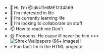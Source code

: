 - 👋 Hi, I’m @IdkUTellME1234569
- 👀 I’m interested in life
- 🌱 I’m currently learning life
- 💞️ I’m looking to collaborate on stuff
- 📫 How to reach me Don't
- 😄 Pronouns: He cause ill never be him >>> <img src="https://th.bing.com/th/id/OIP.H88aKb7tUCF3XycKwqHjFgHaEK?rs=1&amp;pid=ImgDetMain" alt="Shrek Wallpapers (66+ images)"/>!
- ⚡ Fun fact: Im in the HTML projecto

<!---
IdkUTellME1234569/IdkUTellME1234569 is a ✨ special ✨ repository because its `README.md` (this file) appears on your GitHub profile.
You can click the Preview link to take a look at your changes.
--->
